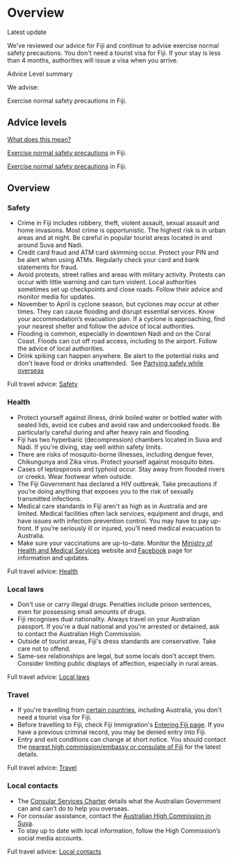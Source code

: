 # Overview

Latest update

We've reviewed our advice for Fiji and continue to advise exercise normal safety precautions. You don't need a tourist visa for Fiji. If your stay is less than 4 months, authorities will issue a visa when you arrive.

Advice Level summary

We advise:

Exercise normal safety precautions in Fiji.

## Advice levels

[What does this mean?](/before-you-go/travel-advice-explained/)

[Exercise normal safety precautions](https://www.smartraveller.gov.au/consular-services/travel-advice-explained#level1 ) in Fiji.

[Exercise normal safety precautions](https://www.smartraveller.gov.au/consular-services/travel-advice-explained#level1 ) in Fiji.

## Overview

### Safety

* Crime in Fiji includes robbery, theft, violent assault, sexual assault and home invasions. Most crime is opportunistic. The highest risk is in urban areas and at night. Be careful in popular tourist areas located in and around Suva and Nadi.
* Credit card fraud and ATM card skimming occur. Protect your PIN and be alert when using ATMs. Regularly check your card and bank statements for fraud.
* Avoid protests, street rallies and areas with military activity. Protests can occur with little warning and can turn violent. Local authorities sometimes set up checkpoints and close roads. Follow their advice and monitor media for updates.
* November to April is cyclone season, but cyclones may occur at other times. They can cause flooding and disrupt essential services. Know your accommodation’s evacuation plan. If a cyclone is approaching, find your nearest shelter and follow the advice of local authorities.
* Flooding is common, especially in downtown Nadi and on the Coral Coast. Floods can cut off road access, including to the airport. Follow the advice of local authorities.
* Drink spiking can happen anywhere. Be alert to the potential risks and don't leave food or drinks unattended.  See [Partying safely while overseas](https://aus01.safelinks.protection.outlook.com/?url=https%3A%2F%2Fwww.smartraveller.gov.au%2Fbefore-you-go%2Fsafety%2Fpartying&data=05%7C02%7Ctravel.advice%40dfat.gov.au%7C610451ff5b984b89badf08dda48e9be4%7C9b7f23b30e8347a58a40ffa8a6fea536%7C0%7C0%7C638847654600294288%7CUnknown%7CTWFpbGZsb3d8eyJFbXB0eU1hcGkiOnRydWUsIlYiOiIwLjAuMDAwMCIsIlAiOiJXaW4zMiIsIkFOIjoiTWFpbCIsIldUIjoyfQ%3D%3D%7C0%7C%7C%7C&sdata=p8DJb%2BodNSK9GTZjmaOeXPWYl9mJ%2Fop6i4%2BMhJoSfmc%3D&reserved=0)

Full travel advice: [Safety](#safety)

### Health

* Protect yourself against illness, drink boiled water or bottled water with sealed lids, avoid ice cubes and avoid raw and undercooked foods. Be particularly careful during and after heavy rain and flooding.
* Fiji has two hyperbaric (decompression) chambers located in Suva and Nadi. If you're diving, stay well within safety limits.
* There are risks of mosquito-borne illnesses, including dengue fever, Chikungunya and Zika virus. Protect yourself against mosquito bites.
* Cases of leptospirosis and typhoid occur. Stay away from flooded rivers or creeks. Wear footwear when outside.
* The Fiji Government has declared a HIV outbreak. Take precautions if you’re doing anything that exposes you to the risk of sexually transmitted infections.
* Medical care standards in Fiji aren't as high as in Australia and are limited. Medical facilities often lack services, equipment and drugs, and have issues with infection prevention control. You may have to pay up-front. If you're seriously ill or injured, you’ll need medical evacuation to Australia.
* Make sure your vaccinations are up-to-date. Monitor the [Ministry of Health and Medical Services](http://www.health.gov.fj/) website and [Facebook](https://www.facebook.com/MHMSFiji/) page for information and updates.

Full travel advice: [Health](#health)

### Local laws

* Don't use or carry illegal drugs. Penalties include prison sentences, even for possessing small amounts of drugs.
* Fiji recognises dual nationality. Always travel on your Australian passport. If you're a dual national and you're arrested or detained, ask to contact the Australian High Commission.
* Outside of tourist areas, Fiji's dress standards are conservative. Take care not to offend.
* Same-sex relationships are legal, but some locals don't accept them. Consider limiting public displays of affection, especially in rural areas.

Full travel advice: [Local laws](#local-laws)

### Travel

* If you're travelling from [certain countries](https://www.immigration.gov.fj/travel-requirements/visa-exempted-countries), including Australia, you don't need a tourist visa for Fiji.
* Before travelling to Fiji, check Fiji Immigration's [Entering Fiji page](https://www.immigration.gov.fj/entering-fiji/). If you have a previous criminal record, you may be denied entry into Fiji.
* Entry and exit conditions can change at short notice. You should contact the [nearest high commission/embassy or consulate of Fiji](https://protocol.dfat.gov.au/Public/Missions/68) for the latest details.

Full travel advice: [Travel](#travel)

### Local contacts

* The [Consular Services Charter](https://www.smartraveller.gov.au/consular-services/consular-services-charter) details what the Australian Government can and can't do to help you overseas.
* For consular assistance, contact the [Australian High Commission in Suva](https://fiji.embassy.gov.au/).
* To stay up to date with local information, follow the High Commission’s social media accounts.

Full travel advice: [Local contacts](#local-contacts)
